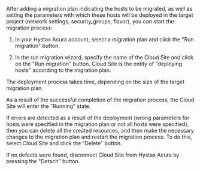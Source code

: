 After adding a migration plan indicating the hosts to be migrated, as well as setting the parameters with which these hosts will be deployed in the target project (network settings, security_groups, flavor), you can start the migration process:

1. In your Hystax Acura account, select a migration plan and click the "Run migration" button.

2. In the run migration wizard, specify the name of the Cloud Site and click on the "Run migration" button. Cloud Site is the entity of "deploying hosts" according to the migration plan.

The deployment process takes time, depending on the size of the target migration plan.

As a result of the successful completion of the migration process, the Cloud Site will enter the "Running" state.

If errors are detected as a result of the deployment (wrong parameters for hosts were specified in the migration plan or not all hosts were specified), then you can delete all the created resources, and then make the necessary changes to the migration plan and restart the migration process. To do this, select Cloud Site and click the "Delete" button.

If no defects were found, disconnect Cloud Site from Hystax Acura by pressing the "Detach" button.
